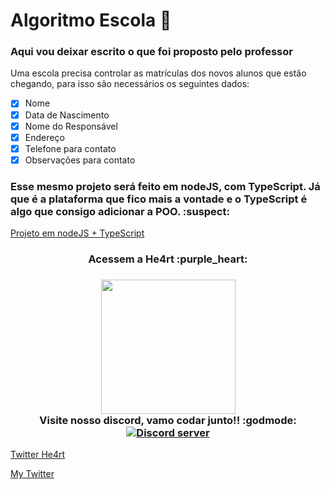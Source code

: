 # Algoritmo Escola :school:

### Aqui vou deixar escrito o que foi proposto pelo professor 

Uma escola precisa controlar as matrículas dos novos alunos que estão chegando, para isso são necessários os seguintes dados:

- [X] Nome 
- [X] Data de Nascimento
- [X] Nome do Responsável 
- [X] Endereço 
- [X] Telefone para contato 
- [X] Observações para contato

### Esse mesmo projeto será feito em nodeJS, com TypeScript. Já que é a plataforma que fico mais a vontade e o TypeScript é algo que consigo adicionar a POO. :suspect:

[Projeto em nodeJS + TypeScript](https://github.com/m7Aei/Escola-TypeScript)

<h3 align="center">
  Acessem a He4rt :purple_heart:
</h3>

<h3 align="center">
  <img src="https://heartdevs.com/wp-content/uploads/2018/12/logo.png" width="215"><br>
    Visite nosso discord, vamo codar junto!! :godmode:
	<a href="https://discord.gg/J78z3FV" target="_blank">
	<img src="https://discordapp.com/api/guilds/452926217558163456/embed.png" alt="Discord server"/></a><br>
</h3>

[Twitter He4rt](https://twitter.com/He4rtDevs)

[My Twitter](https://twitter.com/m7Aei_He4rt)
